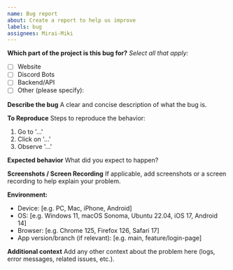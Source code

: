 ```yaml
---
name: Bug report
about: Create a report to help us improve
labels: bug
assignees: Mirai-Miki
---
```


**Which part of the project is this bug for?**
_Select all that apply:_

- [ ] Website
- [ ] Discord Bots
- [ ] Backend/API
- [ ] Other (please specify):

**Describe the bug**
A clear and concise description of what the bug is.

**To Reproduce**
Steps to reproduce the behavior:

1. Go to '...'
2. Click on '...'
3. Observe '...'

**Expected behavior**
What did you expect to happen?

**Screenshots / Screen Recording**
If applicable, add screenshots or a screen recording to help explain your problem.

**Environment:**

- Device: [e.g. PC, Mac, iPhone, Android]
- OS: [e.g. Windows 11, macOS Sonoma, Ubuntu 22.04, iOS 17, Android 14]
- Browser: [e.g. Chrome 125, Firefox 126, Safari 17]
- App version/branch (if relevant): [e.g. main, feature/login-page]

**Additional context**
Add any other context about the problem here (logs, error messages, related issues, etc.).
